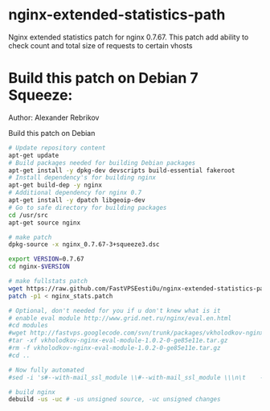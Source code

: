 nginx-extended-statistics-path
==============================

Nginx extended statistics patch for nginx 0.7.67. This patch add ability to check count and total size of requests to certain vhosts 

Build this patch on Debian 7 Squeeze:
=======
Author: Alexander Rebrikov

Build this patch on Debian 

```bash
# Update repository content
apt-get update
# Build packages needed for building Debian packages
apt-get install -y dpkg-dev devscripts build-essential fakeroot
# Install dependency's for building nginx
apt-get build-dep -y nginx
# Additional dependency for nginx 0.7
apt-get install -y dpatch libgeoip-dev
# Go to safe directory for building packages
cd /usr/src
apt-get source nginx

# make patch
dpkg-source -x nginx_0.7.67-3+squeeze3.dsc

export VERSION=0.7.67
cd nginx-$VERSION

# make fullstats patch
wget https://raw.github.com/FastVPSEestiOu/nginx-extended-statistics-path/master/nginx_stats.patch
patch -p1 < nginx_stats.patch

# Optional, don't needed for you if u don't knew what is it 
# enable eval module http://www.grid.net.ru/nginx/eval.en.html 
#cd modules
#wget http://fastvps.googlecode.com/svn/trunk/packages/vkholodkov-nginx-eval-module-1.0.2-0-ge85e11e.tar.gz
#tar -xf vkholodkov-nginx-eval-module-1.0.2-0-ge85e11e.tar.gz
#rm -f vkholodkov-nginx-eval-module-1.0.2-0-ge85e11e.tar.gz
#cd ..

# Now fully automated
#sed -i 's#--with-mail_ssl_module \\#--with-mail_ssl_module \\\n\t    --add-module=$(CURDIR)/modules/vkholodkov-nginx-eval-module-e85e11e \\#' debian/rules 

# build nginx
debuild -us -uc # -us unsigned source, -uc unsigned changes


```
